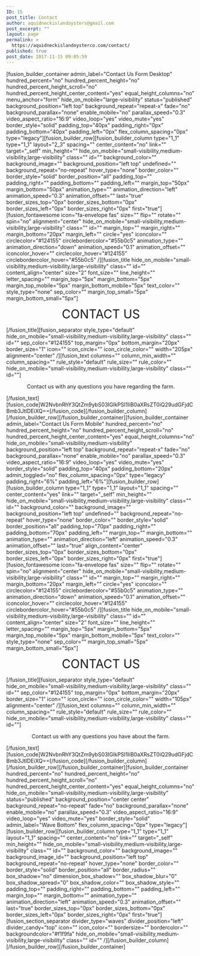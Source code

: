 ```yaml
---
ID: 15
post_title: Contact
author: aquidneckislandoysters@gmail.com
post_excerpt: ""
layout: page
permalink: >
  https://aquidneckislandoysterco.com/contact/
published: true
post_date: 2017-11-15 09:05:59
---
```

[fusion_builder_container admin_label="Contact Us Form Desktop" hundred_percent="no" hundred_percent_height="no" hundred_percent_height_scroll="no" hundred_percent_height_center_content="yes" equal_height_columns="no" menu_anchor="form" hide_on_mobile="large-visibility" status="published" background_position="left top" background_repeat="repeat-x" fade="no" background_parallax="none" enable_mobile="no" parallax_speed="0.3" video_aspect_ratio="16:9" video_loop="yes" video_mute="yes" border_style="solid" padding_top="40px" padding_right="0px" padding_bottom="40px" padding_left="0px" flex_column_spacing="0px" type="legacy"][fusion_builder_row][fusion_builder_column type="1_1" type="1_1" layout="2_3" spacing="" center_content="no" link="" target="_self" min_height="" hide_on_mobile="small-visibility,medium-visibility,large-visibility" class="" id="" background_color="" background_image="" background_position="left top" undefined="" background_repeat="no-repeat" hover_type="none" border_color="" border_style="solid" border_position="all" padding_top="" padding_right="" padding_bottom="" padding_left="" margin_top="50px" margin_bottom="50px" animation_type="" animation_direction="left" animation_speed="0.3" animation_offset="" last="true" border_sizes_top="0px" border_sizes_bottom="0px" border_sizes_left="0px" border_sizes_right="0px" first="true"][fusion_fontawesome icon="fa-envelope fas" size="" flip="" rotate="" spin="no" alignment="center" hide_on_mobile="small-visibility,medium-visibility,large-visibility" class="" id="" margin_top="" margin_right="" margin_bottom="20px" margin_left="" circle="yes" iconcolor="" circlecolor="#124155" circlebordercolor="#55b0c5" animation_type="" animation_direction="down" animation_speed="0.1" animation_offset="" iconcolor_hover="" circlecolor_hover="#124155" circlebordercolor_hover="#55b0c5" /][fusion_title hide_on_mobile="small-visibility,medium-visibility,large-visibility" class="" id="" content_align="center" size="2" font_size="" line_height="" letter_spacing="" margin_top="5px" margin_bottom="5px" margin_top_mobile="5px" margin_bottom_mobile="5px" text_color="" style_type="none" sep_color="" margin_top_small="5px" margin_bottom_small="5px"]
<p style="text-align: center;"><span style="font-size: 24pt;">CONTACT US</span></p>
[/fusion_title][fusion_separator style_type="default" hide_on_mobile="small-visibility,medium-visibility,large-visibility" class="" id="" sep_color="#124155" top_margin="0px" bottom_margin="20px" border_size="1" icon="" icon_circle="" icon_circle_color="" width="205px" alignment="center" /][fusion_text columns="" column_min_width="" column_spacing="" rule_style="default" rule_size="" rule_color="" hide_on_mobile="small-visibility,medium-visibility,large-visibility" class="" id=""]
<p style="text-align: center;">Contact us with any questions you have regarding the farm.</p>
[/fusion_text][fusion_code]W2NvbnRhY3QtZm9ybS03IGlkPSI1IiB0aXRsZT0iQ29udGFjdCBmb3JtIDEiXQ==[/fusion_code][/fusion_builder_column][/fusion_builder_row][/fusion_builder_container][fusion_builder_container admin_label="Contact Us Form Mobile" hundred_percent="no" hundred_percent_height="no" hundred_percent_height_scroll="no" hundred_percent_height_center_content="yes" equal_height_columns="no" hide_on_mobile="small-visibility,medium-visibility" background_position="left top" background_repeat="repeat-x" fade="no" background_parallax="none" enable_mobile="no" parallax_speed="0.3" video_aspect_ratio="16:9" video_loop="yes" video_mute="yes" border_style="solid" padding_top="40px" padding_bottom="20px" admin_toggled="no" flex_column_spacing="0px" type="legacy" padding_right="6%" padding_left="6%"][fusion_builder_row][fusion_builder_column type="1_1" type="1_1" layout="1_1" spacing="" center_content="yes" link="" target="_self" min_height="" hide_on_mobile="small-visibility,medium-visibility,large-visibility" class="" id="" background_color="" background_image="" background_position="left top" undefined="" background_repeat="no-repeat" hover_type="none" border_color="" border_style="solid" border_position="all" padding_top="70px" padding_right="" padding_bottom="70px" padding_left="" margin_top="" margin_bottom="" animation_type="" animation_direction="left" animation_speed="0.3" animation_offset="" last="true" align_content="center" border_sizes_top="0px" border_sizes_bottom="0px" border_sizes_left="0px" border_sizes_right="0px" first="true"][fusion_fontawesome icon="fa-envelope fas" size="" flip="" rotate="" spin="no" alignment="center" hide_on_mobile="small-visibility,medium-visibility,large-visibility" class="" id="" margin_top="" margin_right="" margin_bottom="20px" margin_left="" circle="yes" iconcolor="" circlecolor="#124155" circlebordercolor="#55b0c5" animation_type="" animation_direction="down" animation_speed="0.1" animation_offset="" iconcolor_hover="" circlecolor_hover="#124155" circlebordercolor_hover="#55b0c5" /][fusion_title hide_on_mobile="small-visibility,medium-visibility,large-visibility" class="" id="" content_align="center" size="2" font_size="" line_height="" letter_spacing="" margin_top="5px" margin_bottom="5px" margin_top_mobile="5px" margin_bottom_mobile="5px" text_color="" style_type="none" sep_color="" margin_top_small="5px" margin_bottom_small="5px"]
<p style="text-align: center;"><span style="font-size: 24pt;">CONTACT US</span></p>
[/fusion_title][fusion_separator style_type="default" hide_on_mobile="small-visibility,medium-visibility,large-visibility" class="" id="" sep_color="#124155" top_margin="0px" bottom_margin="20px" border_size="1" icon="" icon_circle="" icon_circle_color="" width="105px" alignment="center" /][fusion_text columns="" column_min_width="" column_spacing="" rule_style="default" rule_size="" rule_color="" hide_on_mobile="small-visibility,medium-visibility,large-visibility" class="" id=""]
<p style="text-align: center;">Contact us with any questions you have about the farm.</p>
[/fusion_text][fusion_code]W2NvbnRhY3QtZm9ybS03IGlkPSI1IiB0aXRsZT0iQ29udGFjdCBmb3JtIDEiXQ==[/fusion_code][/fusion_builder_column][/fusion_builder_row][/fusion_builder_container][fusion_builder_container hundred_percent="no" hundred_percent_height="no" hundred_percent_height_scroll="no" hundred_percent_height_center_content="yes" equal_height_columns="no" hide_on_mobile="small-visibility,medium-visibility,large-visibility" status="published" background_position="center center" background_repeat="no-repeat" fade="no" background_parallax="none" enable_mobile="no" parallax_speed="0.3" video_aspect_ratio="16:9" video_loop="yes" video_mute="yes" border_style="solid" admin_label="Wave Bottom" flex_column_spacing="0px" type="legacy"][fusion_builder_row][fusion_builder_column type="1_1" type="1_1" layout="1_1" spacing="" center_content="no" link="" target="_self" min_height="" hide_on_mobile="small-visibility,medium-visibility,large-visibility" class="" id="" background_color="" background_image="" background_image_id="" background_position="left top" background_repeat="no-repeat" hover_type="none" border_color="" border_style="solid" border_position="all" border_radius="" box_shadow="no" dimension_box_shadow="" box_shadow_blur="0" box_shadow_spread="0" box_shadow_color="" box_shadow_style="" padding_top="" padding_right="" padding_bottom="" padding_left="" margin_top="" margin_bottom="" animation_type="" animation_direction="left" animation_speed="0.3" animation_offset="" last="true" border_sizes_top="0px" border_sizes_bottom="0px" border_sizes_left="0px" border_sizes_right="0px" first="true"][fusion_section_separator divider_type="waves" divider_position="left" divider_candy="top" icon="" icon_color="" bordersize="" bordercolor="" backgroundcolor="#f1f9fa" hide_on_mobile="small-visibility,medium-visibility,large-visibility" class="" id="" /][/fusion_builder_column][/fusion_builder_row][/fusion_builder_container]